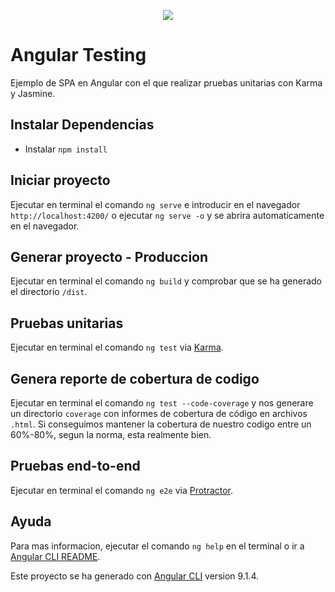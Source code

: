 <p align="center">
  <a href="https://www.buymeacoffee.com/cmurestudillos"><img src="https://img.buymeacoffee.com/button-api/?text=Buy me a coffee&emoji=&slug=cmurestudillos&button_colour=FFDD00&font_colour=000000&font_family=Cookie&outline_colour=000000&coffee_colour=ffffff"></a>
</p>

# Angular Testing

Ejemplo de SPA en Angular con el que realizar pruebas unitarias con Karma y Jasmine.

## Instalar Dependencias
- Instalar `npm install`

## Iniciar proyecto
Ejecutar en terminal el comando `ng serve` e introducir en el navegador `http://localhost:4200/` o ejecutar `ng serve -o` y se abrira automaticamente en el navegador.

## Generar proyecto - Produccion
Ejecutar en terminal el comando `ng build` y comprobar que se ha generado el directorio `/dist`. 

## Pruebas unitarias
Ejecutar en terminal el comando `ng test` via [Karma](https://karma-runner.github.io).

## Genera reporte de cobertura de codigo

Ejecutar en terminal el comando `ng test --code-coverage` y nos generare un directorio `coverage` con informes de cobertura de código en archivos `.html`.
Si conseguimos mantener la cobertura de nuestro codigo entre un 60%-80%, segun la norma, esta realmente bien.

## Pruebas end-to-end
Ejecutar en terminal el comando `ng e2e` via [Protractor](http://www.protractortest.org/).

## Ayuda
Para mas informacion, ejecutar el comando `ng help` en el terminal o ir a [Angular CLI README](https://github.com/angular/angular-cli/blob/master/README.md).

Este proyecto se ha generado con [Angular CLI](https://github.com/angular/angular-cli) version 9.1.4.

